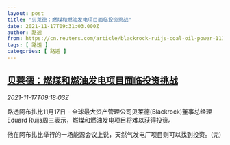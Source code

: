 ```yaml
---
layout: post
title: "贝莱德：燃煤和燃油发电项目面临投资挑战"
date: 2021-11-17T09:31:03.000Z
author: 路透
from: https://cn.reuters.com/article/blackrock-ruijs-coal-oil-power-1117-idCNKBS2I20QS
tags: [ 路透 ]
categories: [ 路透 ]
---
```

<!--1637141463000-->
[贝莱德：燃煤和燃油发电项目面临投资挑战](https://cn.reuters.com/article/blackrock-ruijs-coal-oil-power-1117-idCNKBS2I20QS)
------

<div>
<div><i>2021-11-17T09:18:03Z</i></div><p>路透阿布扎比11月17日 - 全球最大资产管理公司贝莱德(Blackrock)董事总经理Eduard Ruijs周三表示，燃煤和燃油发电项目将难以获得投资。</p><p>他在阿布扎比举行的一场能源会议上说，天然气发电厂项目则可以找到投资。(完)</p>
</div>
